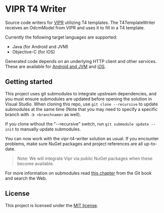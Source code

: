 # VIPR T4 Writer

Source code writers for [VIPR](https://github.com/microsoft/vipr) utilizing T4 templates. The T4TemplateWriter receives an OdcmModel from VIPR and uses it to fill in a T4 template.

Currently the following target languages are supported:
- Java (for Android and JVM)
- Objective-C (for iOS)

Generated code depends on an underlying HTTP client and other services. These are available for [Android and JVM](https://github.com/officedev/office-365-sdk-for-android) and [iOS](https://github.com/officedev/office-365-sdk-for-ios).

## Getting started

This project uses git submodules to integrate upstream dependencies, and you must ensure submodules are updated before opening the solution in Visual Studio. When cloning this repo, use `git clone --recursive` to update submodules at the same time (Note that you may need to specify a specific branch with `-b <branchname>` as well).

If you clone without the "--recursive" switch, run `git submodule update --init` to manually update submodules.

You can now work with the vipr-t4-writer solution as usual. If you encounter problems, make sure NuGet packages and project references are all up-to-date.

> Note: We will integrate Vipr via public NuGet packages when these become available.

For more information on submodules read [this chapter](http://git-scm.com/book/en/v2/Git-Tools-Submodules) from the Git book and search the Web.

## License

This project is licensed under the [MIT license](LICENSE).
